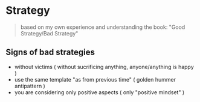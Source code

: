 # Strategy
> based on my own experience and understanding the book: "Good Strategy/Bad Strategy"

## Signs of bad strategies
* without victims ( without sucrificing anything, anyone/anything is happy )
* use the same template "as from previous time" ( golden hummer antipattern )
* you are considering only positive aspects ( only "positive mindset" )